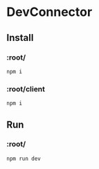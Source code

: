 # DevConnector

## Install
### :root/
`npm i`
### :root/client
`npm i`

## Run
### :root/
`npm run dev`
